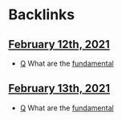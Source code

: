 
# Backlinks
## [February 12th, 2021](<February 12th, 2021.md>)
- [Q](<Q.md>) What are the [fundamental](<fundamental.md>)

## [February 13th, 2021](<February 13th, 2021.md>)
- [Q](<Q.md>) What are the [fundamental](<fundamental.md>)

